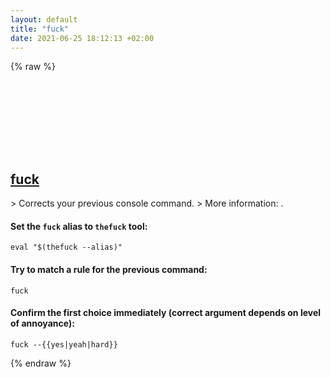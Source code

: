 ```yaml
---
layout: default
title: "fuck"
date: 2021-06-25 18:12:13 +02:00
---
```

{% raw %}
<h2 id="fuck">
  <a href="/en/common/fuck.html">fuck</a> <a href="#fuck"><svg class="icon">
    <use href="/assets/images/unicode_sprite.svg#link" />
  </svg></a>
</h2>
> Corrects your previous console command.
> More information: <https://github.com/nvbn/thefuck>.

#### Set the `fuck` alias to `thefuck` tool:
```shell
eval "$(thefuck --alias)"
```
#### Try to match a rule for the previous command:
```shell
fuck
```
#### Confirm the first choice immediately (correct argument depends on level of annoyance):
```shell
fuck --{{yes|yeah|hard}}
```
{% endraw %}